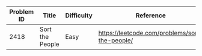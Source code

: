 | Problem ID | Title | Difficulty | Reference
| --- | --- | --- | ---
| 2418 | Sort the People | Easy | https://leetcode.com/problems/sort-the-people/
